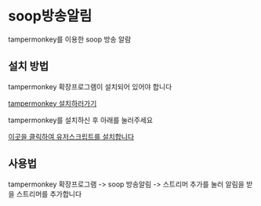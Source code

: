 # soop방송알림
tampermonkey를 이용한 soop 방송 알람
## 설치 방법
tampermonkey 확장프로그램이 설치되어 있어야 합니다

[tampermonkey 설치하러가기](https://www.tampermonkey.net/)

tampermonkey를 설치하신 후 아래를 눌러주세요

[이곳을 클릭하여 유저스크립트를 설치합니다](https://github.com/qxs0000/sooplive-alert/raw/refs/heads/main/main.user.js)

## 사용법
tampermonkey 확장프로그램 -> soop 방송알림 -> 스트리머 추가를 눌러 알림을 받을 스트리머를 추가합니다
